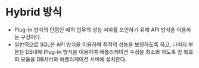 # Hybrid 방식
* Plug-In 방식의 단점인 배치 업무의 성능 저하를 보안하기 위해 API 방식을 이용하는 구성이다.
* 일반적으로 SQL은 API 방식을 이용하여 최적의 성능을 보장하도록 하고, 나머지 부분은 DB내에 Plug-In 방식을 이용하여 애플리케이션 수정을 최소화 하도록 암 복호화 모듈을 DB서버와 애플리케이션 서버에 설치한다.